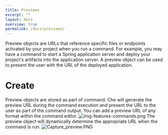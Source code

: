 ```yaml
---
title: Previews
excerpt: ""
layout: docs
overview: true
permalink: /docs/previews/
---
```

Preview objects are URLs that reference specific files or endpoints activated by your project when you run a command.  For example, you may have a command to start a Spring application server and deploy your project's artifacts into the application server. A preview object can be used to present the user with the URL of the deployed application.
# Create  
Preview objects are stored as part of command. Che will generate the preview URL during the command execution and present the URL to the user as part of the command output. You can add a preview URL of any format within the command editor.
![img-features-commands.png](/images/img-features-commands.png)
The preview object will dynamically determine the appropriate URL when the command is run.
![Capture_preview.PNG](/images/Capture_preview.PNG)
